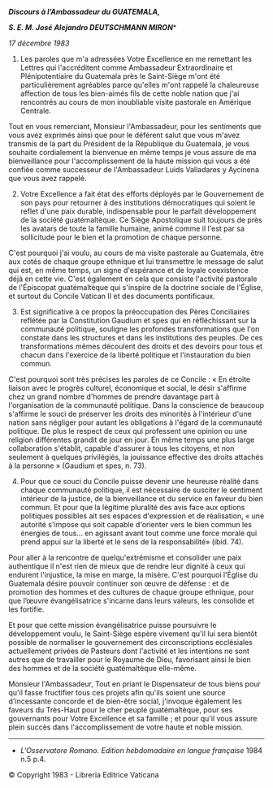 ***Discours à l’Ambassadeur du GUATEMALA,***

***S. E. M. José Alejandro DEUTSCHMANN MIRON****

*17 décembre 1983*

1. Les paroles que m'a adressées Votre Excellence en me remettant les Lettres qui l'accréditent comme Ambassadeur Extraordinaire et Plénipotentiaire du Guatemala près le Saint-Siège m'ont été particulièrement agréables parce qu'elles m'ont rappelé la chaleureuse affection de tous les bien-aimés fils de cette noble nation que j'ai rencontrés au cours de mon inoubliable visite pastorale en Amérique Centrale.

Tout en vous remerciant, Monsieur l'Ambassadeur, pour les sentiments que vous avez exprimés ainsi que pour le déférent salut que vous m'avez transmis de la part du Président de la République du Guatemala, je vous souhaite cordialement la bienvenue en même temps je vous assure de ma bienveillance pour l'accomplissement de la haute mission qui vous a été confiée comme successeur de l'Ambassadeur Luids Valladares y Aycinena que vous avez rappelé.

2. Votre Excellence a fait état des efforts déployés par le Gouvernement de son pays pour retourner à des institutions démocratiques qui soient le reflet d'une paix durable, indispensable pour le parfait développement de la société guatémaltèque. Ce Siège Apostolique suit toujours de près les avatars de toute la famille humaine, animé comme il l'est par sa sollicitude pour le bien et la promotion de chaque personne.

C'est pourquoi j'ai voulu, au cours de ma visite pastorale au Guatemala, être aux cotés de chaque groupe ethnique et lui transmettre le message de salut qui est, en même temps, un signe d'espérance et de loyale coexistence déjà en cette vie. C'est également en cela que consiste l'activité pastorale de l'Épiscopat guatémaltèque qui s'inspire de la doctrine sociale de l'Église, et surtout du Concile Vatican II et des documents pontificaux.

3. Est significative à ce propos la préoccupation des Pères Conciliaires reflétée par la Constitution Gaudium et spes qui en réfléchissant sur la communauté politique, souligne les profondes transformations que l'on constate dans les structures et dans les institutions des peuples. De ces transformations mêmes découlent des droits et des devoirs pour tous et chacun dans l'exercice de la liberté politique et l'instauration du bien commun.

C'est pourquoi sont très précises les paroles de ce Concile : « En étroite liaison avec le progrès culturel, économique et social, le désir s'affirme chez un grand nombre d'hommes de prendre davantage part à l'organisation de la communauté politique. Dans la conscience de beaucoup s'affirme le souci de préserver les droits des minorités à l'intérieur d'une nation sans négliger pour autant les obligations à l'égard de la communauté politique. De plus le respect de ceux qui professent une opinion ou une religion différentes grandit de jour en jour. En même temps une plus large collaboration s'établit, capable d'assurer à tous les citoyens, et non seulement à quelques privilégiés, la jouissance effective des droits attachés à la personne » (Gaudium et spes, n. 73).

4. Pour que ce souci du Concile puisse devenir une heureuse réalité dans chaque communauté politique, il est nécessaire de susciter le sentiment intérieur de la justice, de la bienveillance et du service en faveur du bien commun. Et pour que la légitime pluralité des avis face aux options politiques possibles ait ses espaces d'expression et de réalisation, « une autorité s'impose qui soit capable d'orienter vers le bien commun les énergies de tous... en agissant avant tout comme une force morale qui prend appui sur la liberté et le sens de la responsabilité» (ibid. 74).

Pour aller à la rencontre de quelqu'extrémisme et consolider une paix authentique il n'est rien de mieux que de rendre leur dignité à ceux qui endurent l'injustice, la mise en marge, la misère. C'est pourquoi l'Église du Guatemala désire pouvoir continuer son œuvre de défense : et de promotion des hommes et des cultures de chaque groupe ethnique, pour que l’œuvre évangélisatrice s'incarne dans leurs valeurs, les consolide et les fortifie.

Et pour que cette mission évangélisatrice puisse poursuivre le développement voulu, le Saint-Siège espère vivement qu'il lui sera bientôt possible de normaliser le gouvernement des circonscriptions ecclésiales actuellement privées de Pasteurs dont l'activité et les intentions ne sont autres que de travailler pour le Royaume de Dieu, favorisant ainsi le bien des hommes et de la société guatémaltèque elle-même.

Monsieur l'Ambassadeur, Tout en priant le Dispensateur de tous biens pour qu'il fasse fructifier tous ces projets afin qu'ils soient une source d'incessante concorde et de bien-être social, j'invoque également les faveurs du Très-Haut pour le cher peuple guatémaltèque, pour ses gouvernants pour Votre Excellence et sa famille ; et pour qu'il vous assure plein succès dans l'accomplissement de votre haute et noble mission.

* * *

* *L'Osservatore Romano. Edition hebdomadaire en langue française* 1984 n.5 p.4.

© Copyright 1983 - Libreria Editrice Vaticana